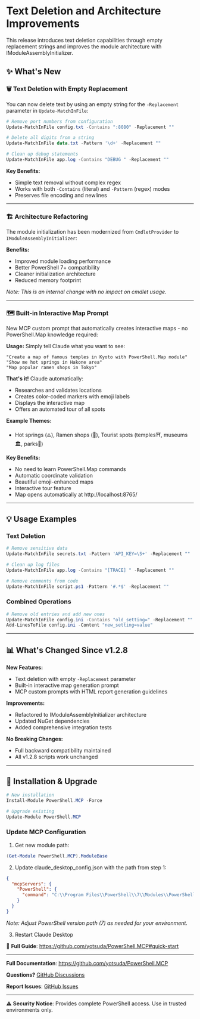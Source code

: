 # Text Deletion and Architecture Improvements

This release introduces text deletion capabilities through empty replacement strings and improves the module architecture with IModuleAssemblyInitializer.

## ✨ What's New

### **🗑️ Text Deletion with Empty Replacement**

You can now delete text by using an empty string for the `-Replacement` parameter in `Update-MatchInFile`:

```powershell
# Remove port numbers from configuration
Update-MatchInFile config.txt -Contains ":8080" -Replacement ""

# Delete all digits from a string
Update-MatchInFile data.txt -Pattern '\d+' -Replacement ""

# Clean up debug statements
Update-MatchInFile app.log -Contains "DEBUG " -Replacement ""
```

**Key Benefits:**
- Simple text removal without complex regex
- Works with both `-Contains` (literal) and `-Pattern` (regex) modes
- Preserves file encoding and newlines

---

### **🏗️ Architecture Refactoring**

The module initialization has been modernized from `CmdletProvider` to `IModuleAssemblyInitializer`:

**Benefits:**
- Improved module loading performance
- Better PowerShell 7+ compatibility
- Cleaner initialization architecture
- Reduced memory footprint

*Note: This is an internal change with no impact on cmdlet usage.*

---

### **🗺️ Built-in Interactive Map Prompt**

New MCP custom prompt that automatically creates interactive maps - no PowerShell.Map knowledge required:

**Usage:**
Simply tell Claude what you want to see:
```
"Create a map of famous temples in Kyoto with PowerShell.Map module"
"Show me hot springs in Hakone area"
"Map popular ramen shops in Tokyo"
```

**That's it!** Claude automatically:
- Researches and validates locations
- Creates color-coded markers with emoji labels
- Displays the interactive map
- Offers an automated tour of all spots

**Example Themes:**
- Hot springs (♨️), Ramen shops (🍜), Tourist spots (temples⛩️, museums🏛️, parks🌳)

**Key Benefits:**
- No need to learn PowerShell.Map commands
- Automatic coordinate validation
- Beautiful emoji-enhanced maps
- Interactive tour feature
- Map opens automatically at http://localhost:8765/

---

## 💡 Usage Examples

### Text Deletion
```powershell
# Remove sensitive data
Update-MatchInFile secrets.txt -Pattern 'API_KEY=\S+' -Replacement ""

# Clean up log files
Update-MatchInFile app.log -Contains "[TRACE] " -Replacement ""

# Remove comments from code
Update-MatchInFile script.ps1 -Pattern '#.*$' -Replacement ""
```

### Combined Operations
```powershell
# Remove old entries and add new ones
Update-MatchInFile config.ini -Contains "old_setting=" -Replacement ""
Add-LinesToFile config.ini -Content "new_setting=value"
```

---

## 📊 What's Changed Since v1.2.8

**New Features:**
- Text deletion with empty `-Replacement` parameter
- Built-in interactive map generation prompt
- MCP custom prompts with HTML report generation guidelines

**Improvements:**
- Refactored to IModuleAssemblyInitializer architecture
- Updated NuGet dependencies
- Added comprehensive integration tests

**No Breaking Changes:**
- Full backward compatibility maintained
- All v1.2.8 scripts work unchanged

---

## 🔄 Installation & Upgrade

```powershell
# New installation
Install-Module PowerShell.MCP -Force

# Upgrade existing
Update-Module PowerShell.MCP
```

### Update MCP Configuration

1. Get new module path:
```powershell
(Get-Module PowerShell.MCP).ModuleBase
```

2. Update claude_desktop_config.json with the path from step 1:
```json
{
  "mcpServers": {
    "PowerShell": {
      "command": "C:\\Program Files\\PowerShell\\7\\Modules\\PowerShell.MCP\\bin\\PowerShell.MCP.Proxy.exe"
    }
  }
}
```
*Note: Adjust PowerShell version path (7) as needed for your environment.*

3. Restart Claude Desktop

📖 **Full Guide**: https://github.com/yotsuda/PowerShell.MCP#quick-start

---

**Full Documentation**: https://github.com/yotsuda/PowerShell.MCP

**Questions?** [GitHub Discussions](https://github.com/yotsuda/PowerShell.MCP/discussions)

**Report Issues**: [GitHub Issues](https://github.com/yotsuda/PowerShell.MCP/issues)

---

⚠ **Security Notice**: Provides complete PowerShell access. Use in trusted environments only.
